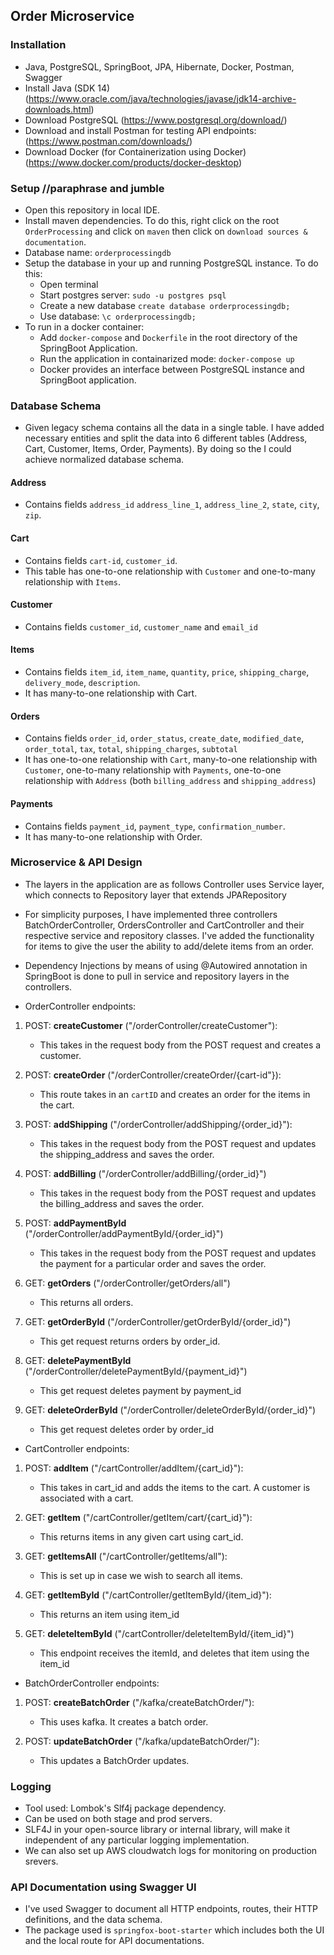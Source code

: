 ## Order Microservice

### Installation

- Java, PostgreSQL, SpringBoot, JPA, Hibernate, Docker, Postman, Swagger
- Install Java (SDK 14) (https://www.oracle.com/java/technologies/javase/jdk14-archive-downloads.html)
- Download PostgreSQL (https://www.postgresql.org/download/)
- Download and install Postman for testing API endpoints: (https://www.postman.com/downloads/)
- Download Docker (for Containerization using Docker) (https://www.docker.com/products/docker-desktop)



### Setup  //paraphrase and jumble
- Open this repository in local IDE.
- Install maven dependencies. To do this, right click on the root `OrderProcessing` and click on `maven` then click on `download sources & documentation`.
- Database name: `orderprocessingdb`
- Setup the database in your up and running PostgreSQL instance. To do this:
    - Open terminal
	- Start postgres server: `sudo -u postgres psql`
    - Create a new database `create database orderprocessingdb;`
    - Use database: `\c orderprocessingdb;`
- To run in a docker container:
    - Add `docker-compose` and `Dockerfile` in the root directory of the SpringBoot Application.
	- Run the application in containarized mode: `docker-compose up`
	- Docker provides an interface between PostgreSQL instance and SpringBoot application.
	
	

### Database Schema
- Given legacy schema contains all the data in a single table. I have added necessary entities and split the data into 6 different tables (Address, Cart, Customer, Items, Order, Payments). By doing so the I could achieve normalized database schema.

#### Address
- Contains fields `address_id` `address_line_1`, `address_line_2`, `state`, `city`, `zip`.
#### Cart 
- Contains fields `cart-id`, `customer_id`.
- This table has one-to-one relationship with `Customer` and one-to-many relationship with `Items`.
#### Customer
- Contains fields `customer_id`, `customer_name` and `email_id`
#### Items 
- Contains fields `item_id`, `item_name`, `quantity`, `price`, `shipping_charge`, `delivery_mode`, `description`.
- It has many-to-one relationship with Cart.
#### Orders
- Contains fields `order_id`, `order_status`, `create_date`, `modified_date`, `order_total`, `tax`, `total`, `shipping_charges`, `subtotal`
- It has one-to-one relationship with `Cart`, many-to-one relationship with `Customer`, one-to-many relationship with `Payments`, one-to-one relationship with `Address` (both `billing_address` and `shipping_address`)
#### Payments 
- Contains fields `payment_id`, `payment_type`, `confirmation_number`.
- It has many-to-one relationship with Order. 

### Microservice & API Design
- The layers in the application are as follows Controller uses Service layer, which connects to Repository layer that extends JPARepository
- For simplicity purposes, I have implemented three controllers BatchOrderController, OrdersController and CartController and their respective service and repository classes. I've added the functionality for items to give the user the ability to add/delete items from an order.
- Dependency Injections by means of using @Autowired annotation in SpringBoot is done to pull in service and repository layers in the controllers.

- OrderController endpoints:

1. POST: **createCustomer** ("/orderController/createCustomer"):
    - This takes in the request body from the POST request and creates a customer.
	
2. POST: **createOrder** ("/orderController/createOrder/{cart-id"}):
    - This route takes in an `cartID` and creates an order for the items in the cart.
	
3. POST: **addShipping** ("/orderController/addShipping/{order_id}"):
    - This takes in the request body from the POST request and updates the shipping_address and saves the order.  
	
4. POST: **addBilling** ("/orderController/addBilling/{order_id}")
    - This takes in the request body from the POST request and updates the billing_address and saves the order.
	
5. POST: **addPaymentById** ("/orderController/addPaymentById/{order_id}")
    - This takes in the request body from the POST request and updates the payment for a particular order and saves the order.
	
6. GET: **getOrders** ("/orderController/getOrders/all")
    - This returns all orders.
	
7. GET: **getOrderById** ("/orderController/getOrderById/{order_id}")
    - This get request returns orders by order_id.
	
8. GET: **deletePaymentById** ("/orderController/deletePaymentById/{payment_id}")
    - This get request deletes payment by payment_id
	
9. GET: **deleteOrderById** ("/orderController/deleteOrderById/{order_id}")
    - This get request deletes order by order_id

- CartController endpoints:

1. POST: **addItem** ("/cartController/addItem/{cart_id}"):
    - This takes in cart_id and adds the items to the cart. A customer is associated with a cart. 
	
2. GET: **getItem** ("/cartController/getItem/cart/{cart_id}"):
    - This returns items in any given cart using cart_id.  
	
3. GET: **getItemsAll** ("/cartController/getItems/all"):
    - This is set up in case we wish to search all items.    
	
4. GET: **getItemById** ("/cartController/getItemById/{item_id}"):
    - This returns an item using item_id   
	
5. GET: **deleteItemById** ("/cartController/deleteItemById/{item_id}")
    - This endpoint receives the itemId, and deletes that item using the item_id
	
- BatchOrderController endpoints:

1. POST: **createBatchOrder** ("/kafka/createBatchOrder/"):
	- This uses kafka. It creates a batch order.
	
2. POST: **updateBatchOrder** ("/kafka/updateBatchOrder/"):
    - This updates a BatchOrder updates.

	
### Logging
- Tool used: Lombok's Slf4j package dependency. 
- Can be used on both stage and prod servers. 
- SLF4J in your open-source library or internal library, will make it independent of any particular logging implementation.
- We can also set up AWS cloudwatch logs for monitoring on production srevers.


### API Documentation using Swagger UI
- I've used Swagger to document all HTTP endpoints, routes, their HTTP definitions, and the data schema.
- The package used is `springfox-boot-starter` which includes both the UI and the local route for API documentations.



